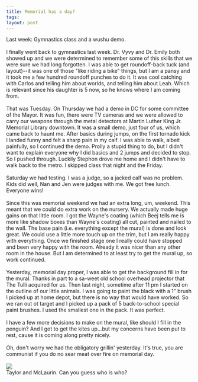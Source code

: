```yaml
---
title: Memorial has a day?
tags: 
layout: post
---
```

Last week: Gymnastics class and a wushu demo.<br /><br />I finally went back to gymnastics last week. Dr. Vyvy and Dr. Emily both showed up and we were determined to remember some of this skills that we were sure we had long forgotten.  I was able to get roundoff-back tuck (and layout)--it was one of those "like riding a bike" things, but I am a pansy and it took me a few hundred roundoff punches to do it.  It was cool catching with Carlos and telling him about worlds, and telling him about Leah. Which is relevant since his daughter is 5 now, so he knows where I am coming from.  <br /><br />That was Tuesday.  On Thursday we had a demo in DC for some committee of the Mayor.  It was fun, there were TV cameras and we were allowed to carry our weapons through the metal detectors at Martin Luther King Jr. Memorial Library downtown.  It was a small demo, just four of us, which came back to haunt me.  After basics during jumps, on the first tornado kick I landed funny and felt a sharp pain in my calf.  I was able to walk, albeit painfully, so I continued the demo.  Prolly a stupid thing to do, but I didn't want to explain everyone why I did basics and 2 jumps and decided to stop.  So I pushed through.  Luckily Stephon drove me home and I didn't have to walk back to the metro.  I skipped class that night and the Friday. <br /><br />Saturday we had testing.  I was a judge, so a jacked calf was no problem.  Kids did well, Nan and Jen were judges with me.  We got free lunch.  Everyone wins!<br /><br />Since this was memorial weekend we had an extra long, um, weekend.  This meant that we could do extra work on the nursery.  We actually made huge gains on that little room.  I got the Wayne's coating (which Beej tells me is more like shadow boxes than Wayne's coating) all cut, painted and nailed to the wall.  The base pain (i.e. everything except the mural) is done and look great.  We could use a little more touch up on the trim, but I am really happy with everything.  Once we finished stage one I really could have stopped and been very happy with the room.  Already it was nicer than any other room in the house.  But I am determined to at least try to get the mural up, so work continued. <br /><br />Yesterday, memorial day proper, I was able to get the background fill in for the mural.  Thanks in part to a sa-weet old school overhead projector that The Tulli acquired for us.  Then last night, sometime after 11 pm I started on the outline of our little animals.  I was going to paint the black with a 1" brush I picked up at home depot, but there is no way that would have worked.  So we ran out ot target and I picked up a pack of 5 back-to-school special paint brushes.  I used the smallest one in the pack.  It was perfect.  <br /><br />I have a few more decisions to make on the mural, like should I fill in the penguin?  And I got to get the kites up…but my concerns have been put to rest, cause it is coming along pretty nicely.<br /><br />Oh, don't worry we had the obligatory grillin' yesterday.  It's true, you are communist if you do no sear meat over fire on memorial day.<br /><br /><img src="http://fuzzymonk.com/photos/leah/image/595/Room01.jpeg" class="picture"><br />Taylor and McLaurin.  Can you guess who is who?

